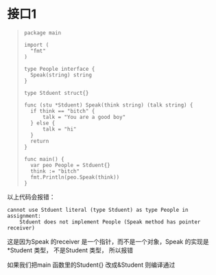 # 接口1

> ```text
> package main
>
> import (
> 	"fmt"
> )
>
> type People interface {
> 	Speak(string) string
> }
>
> type Stduent struct{}
>
> func (stu *Stduent) Speak(think string) (talk string) {
> 	if think == "bitch" {
> 		talk = "You are a good boy"
> 	} else {
> 		talk = "hi"
> 	}
> 	return
> }
>
> func main() {
> 	var peo People = Stduent{}
> 	think := "bitch"
> 	fmt.Println(peo.Speak(think))
> }
> ```

以上代码会报错：

```text
cannot use Stduent literal (type Stduent) as type People in assignment:
	Stduent does not implement People (Speak method has pointer receiver)
```

这是因为Speak 的receiver 是一个指针，而不是一个对象，Speak 的实现是\*Student 类型， 不是Student 类型， 所以报错

如果我们把main 函数里的Student{} 改成&Student 则编译通过

